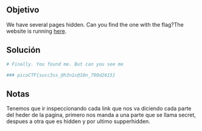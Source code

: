 ## Objetivo
We have several pages hidden. Can you find the one with the flag?The website is running [here](http://saturn.picoctf.net:64727/).
## Solución
```bash
# Finally. You found me. But can you see me

### picoCTF{succ3ss_@h3n1c@10n_790d2615}
```
## Notas
Tenemos que ir inspeccionando cada link que nos va diciendo cada parte del heder de la pagina, primero nos manda a una parte que se llama secret, despues a otra que es hidden y por ultimo supperhidden.
